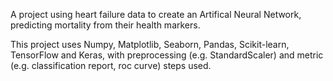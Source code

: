 A project using heart failure data to create an Artifical Neural Network, predicting mortality from their health markers. 

This project uses Numpy, Matplotlib, Seaborn,  Pandas, Scikit-learn, TensorFlow and Keras, with preprocessing (e.g. StandardScaler) and metric (e.g. classification report, roc curve) steps used.
